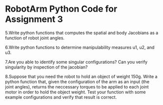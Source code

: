# RobotArm Python Code for Assignment 3
5.Write python functions that computes the spatial and body Jacobians as a function of robot joint angles.

6.Write python functions to determine manipulability measures u1, u2, and u3.

7.Are you able to identify some singular configurations? Can you verify singularity by inspection of the jacobian?

8.Suppose that you need the robot to hold an object of weight 150g. Write a python function that, given the configuration of the arm as an input (the joint angles), returns the neccessary torques to be applied to each joint motor in order to hold the object weight. Test your function with some example configurations and verify that result is correct. 
